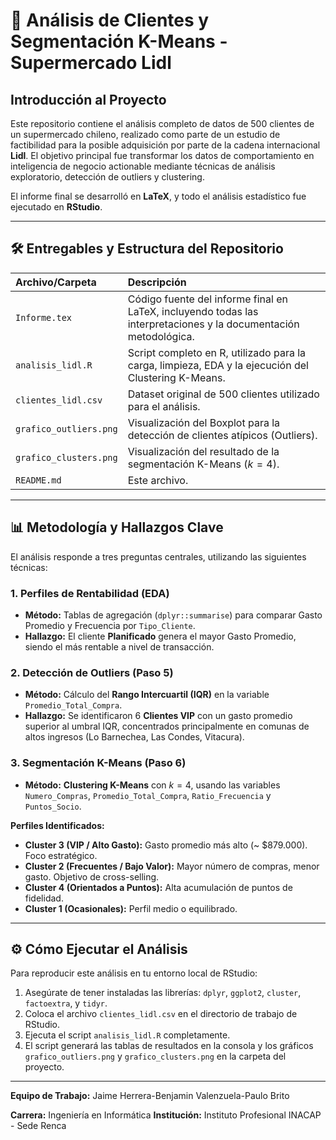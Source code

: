# 🛒 Análisis de Clientes y Segmentación K-Means - Supermercado Lidl

## Introducción al Proyecto

Este repositorio contiene el análisis completo de datos de 500 clientes de un supermercado chileno, realizado como parte de un estudio de factibilidad para la posible adquisición por parte de la cadena internacional **Lidl**. El objetivo principal fue transformar los datos de comportamiento en inteligencia de negocio actionable mediante técnicas de análisis exploratorio, detección de outliers y clustering.

El informe final se desarrolló en **LaTeX**, y todo el análisis estadístico fue ejecutado en **RStudio**.

---

## 🛠️ Entregables y Estructura del Repositorio

| Archivo/Carpeta | Descripción |
| :--- | :--- |
| `Informe.tex` | Código fuente del informe final en LaTeX, incluyendo todas las interpretaciones y la documentación metodológica. |
| `analisis_lidl.R` | Script completo en R, utilizado para la carga, limpieza, EDA y la ejecución del Clustering K-Means. |
| `clientes_lidl.csv` | Dataset original de 500 clientes utilizado para el análisis. |
| `grafico_outliers.png` | Visualización del Boxplot para la detección de clientes atípicos (Outliers). |
| `grafico_clusters.png` | Visualización del resultado de la segmentación K-Means ($k=4$). |
| `README.md` | Este archivo. |

---

## 📊 Metodología y Hallazgos Clave

El análisis responde a tres preguntas centrales, utilizando las siguientes técnicas:

### 1. Perfiles de Rentabilidad (EDA)
- **Método:** Tablas de agregación (`dplyr::summarise`) para comparar Gasto Promedio y Frecuencia por `Tipo_Cliente`.
- **Hallazgo:** El cliente **Planificado** genera el mayor Gasto Promedio, siendo el más rentable a nivel de transacción.

### 2. Detección de Outliers (Paso 5)
- **Método:** Cálculo del **Rango Intercuartil (IQR)** en la variable `Promedio_Total_Compra`.
- **Hallazgo:** Se identificaron 6 **Clientes VIP** con un gasto promedio superior al umbral IQR, concentrados principalmente en comunas de altos ingresos (Lo Barnechea, Las Condes, Vitacura).

### 3. Segmentación K-Means (Paso 6)
- **Método:** **Clustering K-Means** con $k=4$, usando las variables `Numero_Compras`, `Promedio_Total_Compra`, `Ratio_Frecuencia` y `Puntos_Socio`.

**Perfiles Identificados:**
- **Cluster 3 (VIP / Alto Gasto):** Gasto promedio más alto (~ \$879.000). Foco estratégico.
- **Cluster 2 (Frecuentes / Bajo Valor):** Mayor número de compras, menor gasto. Objetivo de cross-selling.
- **Cluster 4 (Orientados a Puntos):** Alta acumulación de puntos de fidelidad.
- **Cluster 1 (Ocasionales):** Perfil medio o equilibrado.

---

## ⚙️ Cómo Ejecutar el Análisis

Para reproducir este análisis en tu entorno local de RStudio:

1.  Asegúrate de tener instaladas las librerías: `dplyr`, `ggplot2`, `cluster`, `factoextra`, y `tidyr`.
2.  Coloca el archivo `clientes_lidl.csv` en el directorio de trabajo de RStudio.
3.  Ejecuta el script `analisis_lidl.R` completamente.
4.  El script generará las tablas de resultados en la consola y los gráficos `grafico_outliers.png` y `grafico_clusters.png` en la carpeta del proyecto.

---

**Equipo de Trabajo:**
Jaime Herrera-Benjamin Valenzuela-Paulo Brito

**Carrera:** Ingeniería en Informática
**Institución:** Instituto Profesional INACAP - Sede Renca
